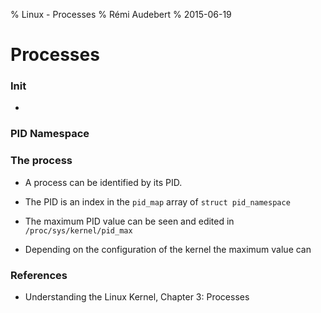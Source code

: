 % Linux - Processes
% Rémi Audebert
% 2015-06-19

# Processes 

### Init

- 

### PID Namespace

### The process 

- A process can be identified by its PID.
- The PID is an index in the `pid_map` array of `struct pid_namespace`

- The maximum PID value can be seen and edited in `/proc/sys/kernel/pid_max`
- Depending on the configuration of the kernel the maximum value can 

### References

- Understanding the Linux Kernel, Chapter 3: Processes

<!---
vim: spl=en spell:
-->
